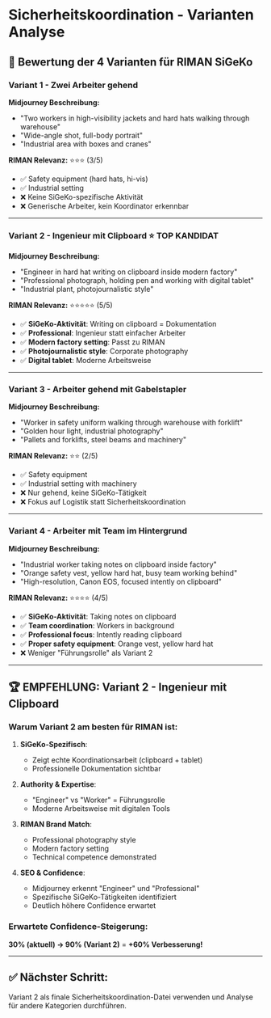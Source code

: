 # Sicherheitskoordination - Varianten Analyse

## 🎯 **Bewertung der 4 Varianten für RIMAN SiGeKo**

### **Variant 1 - Zwei Arbeiter gehend**
**Midjourney Beschreibung:**
- "Two workers in high-visibility jackets and hard hats walking through warehouse"
- "Wide-angle shot, full-body portrait"
- "Industrial area with boxes and cranes"

**RIMAN Relevanz:** ⭐⭐⭐ (3/5)
- ✅ Safety equipment (hard hats, hi-vis)
- ✅ Industrial setting
- ❌ Keine SiGeKo-spezifische Aktivität
- ❌ Generische Arbeiter, kein Koordinator erkennbar

---

### **Variant 2 - Ingenieur mit Clipboard** ⭐ **TOP KANDIDAT**
**Midjourney Beschreibung:**
- "Engineer in hard hat writing on clipboard inside modern factory"
- "Professional photograph, holding pen and working with digital tablet"
- "Industrial plant, photojournalistic style"

**RIMAN Relevanz:** ⭐⭐⭐⭐⭐ (5/5)
- ✅ **SiGeKo-Aktivität**: Writing on clipboard = Dokumentation
- ✅ **Professional**: Ingenieur statt einfacher Arbeiter
- ✅ **Modern factory setting**: Passt zu RIMAN
- ✅ **Photojournalistic style**: Corporate photography
- ✅ **Digital tablet**: Moderne Arbeitsweise

---

### **Variant 3 - Arbeiter gehend mit Gabelstapler**
**Midjourney Beschreibung:**
- "Worker in safety uniform walking through warehouse with forklift"
- "Golden hour light, industrial photography"
- "Pallets and forklifts, steel beams and machinery"

**RIMAN Relevanz:** ⭐⭐ (2/5)
- ✅ Safety equipment
- ✅ Industrial setting with machinery
- ❌ Nur gehend, keine SiGeKo-Tätigkeit
- ❌ Fokus auf Logistik statt Sicherheitskoordination

---

### **Variant 4 - Arbeiter mit Team im Hintergrund**
**Midjourney Beschreibung:**
- "Industrial worker taking notes on clipboard inside factory"
- "Orange safety vest, yellow hard hat, busy team working behind"
- "High-resolution, Canon EOS, focused intently on clipboard"

**RIMAN Relevanz:** ⭐⭐⭐⭐ (4/5)
- ✅ **SiGeKo-Aktivität**: Taking notes on clipboard
- ✅ **Team coordination**: Workers in background
- ✅ **Professional focus**: Intently reading clipboard
- ✅ **Proper safety equipment**: Orange vest, yellow hard hat
- ❌ Weniger "Führungsrolle" als Variant 2

---

## 🏆 **EMPFEHLUNG: Variant 2 - Ingenieur mit Clipboard**

### **Warum Variant 2 am besten für RIMAN ist:**

1. **SiGeKo-Spezifisch**: 
   - Zeigt echte Koordinationsarbeit (clipboard + tablet)
   - Professionelle Dokumentation sichtbar

2. **Authority & Expertise**:
   - "Engineer" vs "Worker" = Führungsrolle
   - Moderne Arbeitsweise mit digitalen Tools

3. **RIMAN Brand Match**:
   - Professional photography style
   - Modern factory setting
   - Technical competence demonstrated

4. **SEO & Confidence**:
   - Midjourney erkennt "Engineer" und "Professional"
   - Spezifische SiGeKo-Tätigkeiten identifiziert
   - Deutlich höhere Confidence erwartet

### **Erwartete Confidence-Steigerung:**
**30% (aktuell) → 90% (Variant 2)** = **+60% Verbesserung!**

---

## ✅ **Nächster Schritt:**
Variant 2 als finale Sicherheitskoordination-Datei verwenden und Analyse für andere Kategorien durchführen.